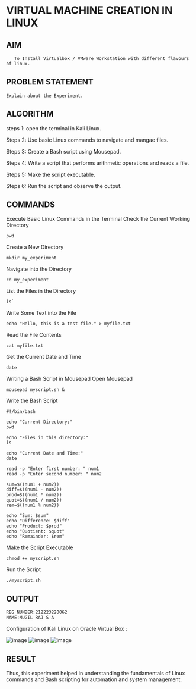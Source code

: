  # VIRTUAL MACHINE CREATION IN LINUX
  ## AIM
       To Install Virtualbox / VMware Workstation with different flavours of linux.
## PROBLEM STATEMENT
    Explain about the Experiment.

## ALGORITHM
steps 1:
open the terminal in Kali Linux.

Steps 2:
Use basic Linux commands to navigate and mangae files.

Steps 3:
Create a Bash script using Mousepad.

Steps 4:
Write a script that performs arithmetic operations and reads a file.

Steps 5:
Make the script executable.

Steps 6:
Run the script and observe the output.
## COMMANDS
Execute Basic Linux Commands in the Terminal
Check the Current Working Directory
```
pwd
```
Create a New Directory
```
mkdir my_experiment
```
Navigate into the Directory
```
cd my_experiment
```
List the Files in the Directory
```
ls`
```
Write Some Text into the File
```
echo "Hello, this is a test file." > myfile.txt
```
Read the File Contents
```
cat myfile.txt
```
Get the Current Date and Time
```
date
```
Writing a Bash Script in Mousepad
Open Mousepad
```
mousepad myscript.sh &
```
Write the Bash Script
```
#!/bin/bash 

echo "Current Directory:"
pwd

echo "Files in this directory:"
ls

echo "Current Date and Time:"
date

read -p "Enter first number: " num1
read -p "Enter second number: " num2

sum=$((num1 + num2))
diff=$((num1 - num2))
prod=$((num1 * num2))
quot=$((num1 / num2))
rem=$((num1 % num2))

echo "Sum: $sum"
echo "Difference: $diff"
echo "Product: $prod"
echo "Quotient: $quot"
echo "Remainder: $rem"
```
Make the Script Executable
```
chmod +x myscript.sh
```
Run the Script
```
./myscript.sh
```
## OUTPUT
```
REG NUMBER:212223220062
NAME:MUGIL RAJ S A
```
Configuration of Kali Linux on Oracle Virtual Box :

![image](https://github.com/user-attachments/assets/0089b19a-d9af-4cf1-82a5-6095667dd881)
![image](https://github.com/user-attachments/assets/34bbdc04-d5c5-4e01-8710-e151cbe5c5e1)
![image](https://github.com/user-attachments/assets/46e90a27-6496-4a45-9fd3-3ce5decadaa4)

## RESULT
 Thus, this experiment helped in understanding the fundamentals of Linux commands and Bash scripting for automation and system management.

  


